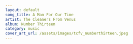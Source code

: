 ```yaml
---
layout: default
song_title: A Man For Our Time
artist: The Cleaners From Venus
album: Number Thirteen
category: music
cover_art_url: /assets/images/tcfv_numberthirteen.jpeg
---
```

